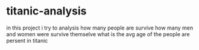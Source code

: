 # titanic-analysis
in this project i try to analysis how many people are survive
how many men and women were survive themselve 
what is the avg age of the people are persent in titanic
